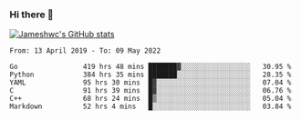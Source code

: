 ### Hi there 👋

[![Jameshwc's GitHub stats](https://github-readme-stats.vercel.app/api?username=jameshwc)](https://github.com/anuraghazra/github-readme-stats)

<!--START_SECTION:waka-->

```text
From: 13 April 2019 - To: 09 May 2022

Go                419 hrs 48 mins ███████▓░░░░░░░░░░░░░░░░░   30.95 %
Python            384 hrs 35 mins ███████░░░░░░░░░░░░░░░░░░   28.35 %
YAML              95 hrs 30 mins  █▓░░░░░░░░░░░░░░░░░░░░░░░   07.04 %
C                 91 hrs 39 mins  █▓░░░░░░░░░░░░░░░░░░░░░░░   06.76 %
C++               68 hrs 24 mins  █▒░░░░░░░░░░░░░░░░░░░░░░░   05.04 %
Markdown          52 hrs 4 mins   █░░░░░░░░░░░░░░░░░░░░░░░░   03.84 %
```

<!--END_SECTION:waka-->